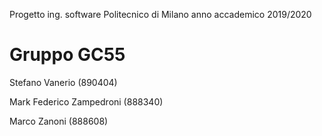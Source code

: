 Progetto ing. software Politecnico di Milano anno accademico 2019/2020

# Gruppo GC55

Stefano Vanerio (890404)

Mark Federico Zampedroni (888340)

Marco Zanoni (888608)

